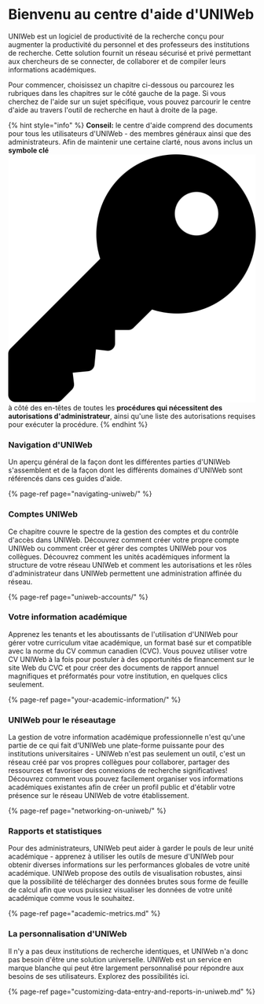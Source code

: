 # Bienvenu au centre d'aide d'UNIWeb

UNIWeb est un logiciel de productivité de la recherche conçu pour augmenter la productivité du personnel et des professeurs des institutions de recherche. Cette solution fournit un réseau sécurisé et privé permettant aux chercheurs de se connecter, de collaborer et de compiler leurs informations académiques.

Pour commencer, choisissez un chapitre ci-dessous ou parcourez les rubriques dans les chapitres sur le côté gauche de la page. Si vous cherchez de l'aide sur un sujet spécifique, vous pouvez parcourir le centre d'aide au travers l'outil de recherche en haut à droite de la page.

{% hint style="info" %}
**Conseil:** le centre d'aide comprend des documents pour tous les utilisateurs d'UNIWeb - des membres généraux ainsi que des administrateurs. Afin de maintenir une certaine clarté, nous avons inclus un **symbole clé** ![](.gitbook/assets/key.svg)à côté des en-têtes de toutes les **procédures qui nécessitent des autorisations d'administrateur**, ainsi qu'une liste des autorisations requises pour exécuter la procédure.
{% endhint %}

### Navigation d'UNIWeb

Un aperçu général de la façon dont les différentes parties d'UNIWeb s'assemblent et de la façon dont les différents domaines d'UNIWeb sont référencés dans ces guides d'aide.

{% page-ref page="navigating-uniweb/" %}

### Comptes UNIWeb

Ce chapitre couvre le spectre de la gestion des comptes et du contrôle d'accès dans UNIWeb. Découvrez comment créer votre propre compte UNIWeb ou comment créer et gérer des comptes UNIWeb pour vos collègues. Découvrez comment les unités académiques informent la structure de votre réseau UNIWeb et comment les autorisations et les rôles d'administrateur dans UNIWeb permettent une administration affinée du réseau.

{% page-ref page="uniweb-accounts/" %}

### Votre information académique

Apprenez les tenants et les aboutissants de l'utilisation d'UNIWeb pour gérer votre curriculum vitae académique, un format basé sur et compatible avec la norme du CV commun canadien \(CVC\). Vous pouvez utiliser votre CV UNIWeb à la fois pour postuler à des opportunités de financement sur le site Web du CVC et pour créer des documents de rapport annuel magnifiques et préformatés pour votre institution, en quelques clics seulement.

{% page-ref page="your-academic-information/" %}

### UNIWeb pour le réseautage

La gestion de votre information académique professionnelle n'est qu'une partie de ce qui fait d'UNIWeb une plate-forme puissante pour des institutions universitaires - UNIWeb n'est pas seulement un outil, c'est un réseau créé par vos propres collègues pour collaborer, partager des ressources et favoriser des connexions de recherche significatives! Découvrez comment vous pouvez facilement organiser vos informations académiques existantes afin de créer un profil public et d'établir votre présence sur le réseau UNIWeb de votre établissement.

{% page-ref page="networking-on-uniweb/" %}

### Rapports et statistiques 

Pour des administrateurs, UNIWeb peut aider à garder le pouls de leur unité académique - apprenez à utiliser les outils de mesure d'UNIWeb pour obtenir diverses informations sur les performances globales de votre unité académique. UNIWeb propose des outils de visualisation robustes, ainsi que la possibilité de télécharger des données brutes sous forme de feuille de calcul afin que vous puissiez visualiser les données de votre unité académique comme vous le souhaitez.

{% page-ref page="academic-metrics.md" %}

### La personnalisation d'UNIWeb

Il n'y a pas deux institutions de recherche identiques, et UNIWeb n'a donc pas besoin d'être une solution universelle. UNIWeb est un service en marque blanche qui peut être largement personnalisé pour répondre aux besoins de ses utilisateurs. Explorez des possibilités ici.

{% page-ref page="customizing-data-entry-and-reports-in-uniweb.md" %}



